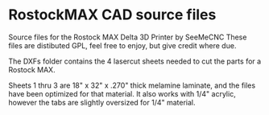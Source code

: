 RostockMAX CAD source files
==========

Source files for the Rostock MAX Delta 3D Printer by SeeMeCNC
These files are distibuted GPL, feel free to enjoy, but give credit where due.


The DXFs folder contains the 4 lasercut sheets needed to cut the parts for a Rostock MAX.

Sheets 1 thru 3 are 18" x 32" x .270" thick melamine laminate, and the files have been optimized for
that material.  It also works with 1/4" acrylic, however the tabs are slightly oversized for 1/4" material.
